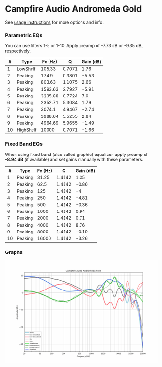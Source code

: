 # Campfire Audio Andromeda Gold
See [usage instructions](https://github.com/jaakkopasanen/AutoEq#usage) for more options and info.

### Parametric EQs
You can use filters 1-5 or 1-10. Apply preamp of -7.73 dB or -9.35 dB, respectively.

|   # | Type      |   Fc (Hz) |      Q |   Gain (dB) |
|-----|-----------|-----------|--------|-------------|
|   1 | LowShelf  |    105.33 | 0.7071 |        1.76 |
|   2 | Peaking   |    174.9  | 0.3801 |       -5.53 |
|   3 | Peaking   |    803.63 | 1.1075 |        2.66 |
|   4 | Peaking   |   1593.63 | 2.7927 |       -5.91 |
|   5 | Peaking   |   3235.88 | 0.7724 |        7.9  |
|   6 | Peaking   |   2352.71 | 5.3084 |        1.79 |
|   7 | Peaking   |   3074.1  | 4.9467 |       -2.74 |
|   8 | Peaking   |   3988.64 | 5.5255 |        2.84 |
|   9 | Peaking   |   4964.69 | 5.9655 |       -1.49 |
|  10 | HighShelf |  10000    | 0.7071 |       -1.66 |

### Fixed Band EQs
When using fixed band (also called graphic) equalizer, apply preamp of **-8.94 dB** (if available) and set gains manually with these parameters.

|   # | Type    |   Fc (Hz) |      Q |   Gain (dB) |
|-----|---------|-----------|--------|-------------|
|   1 | Peaking |     31.25 | 1.4142 |        1.35 |
|   2 | Peaking |     62.5  | 1.4142 |       -0.86 |
|   3 | Peaking |    125    | 1.4142 |       -4    |
|   4 | Peaking |    250    | 1.4142 |       -4.81 |
|   5 | Peaking |    500    | 1.4142 |       -0.36 |
|   6 | Peaking |   1000    | 1.4142 |        0.94 |
|   7 | Peaking |   2000    | 1.4142 |        0.71 |
|   8 | Peaking |   4000    | 1.4142 |        8.76 |
|   9 | Peaking |   8000    | 1.4142 |       -0.19 |
|  10 | Peaking |  16000    | 1.4142 |       -3.26 |

### Graphs
![](./Campfire%20Audio%20Andromeda%20Gold.png)
